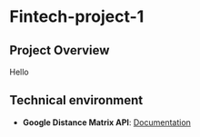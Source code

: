 # Fintech-project-1

## Project Overview

Hello


## Technical environment
- **Google Distance Matrix API**: [Documentation](https://developers.google.com/maps/documentation/distance-matrix/distance-matrix)

